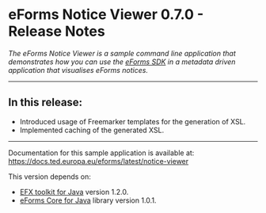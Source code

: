 # eForms Notice Viewer 0.7.0 - Release Notes

_The eForms Notice Viewer is a sample command line application that demonstrates how you can use the [eForms SDK](https://github.com/OP-TED/eForms-SDK) in a metadata driven application that visualises eForms notices._

---
## In this release:

* Introduced usage of Freemarker templates for the generation of XSL.
* Implemented caching of the generated XSL.

--- 

Documentation for this sample application is available at: https://docs.ted.europa.eu/eforms/latest/notice-viewer

This version depends on:
 - [EFX toolkit for Java](https://github.com/OP-TED/efx-toolkit-java) version 1.2.0.
 - [eForms Core for Java](https://github.com/OP-TED/eforms-core-java) library version 1.0.1.
